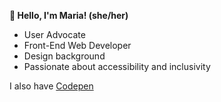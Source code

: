**👋 Hello, I'm Maria! (she/her)**
- User Advocate
- Front-End Web Developer
- Design background
- Passionate about accessibility and inclusivity

I also have [Codepen](https://codepen.io/mariawarnes)
